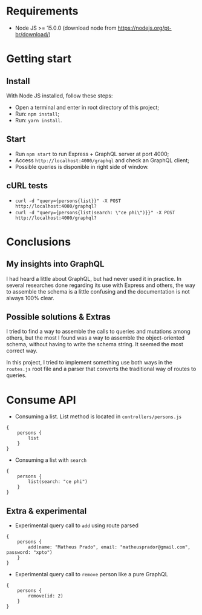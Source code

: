 # Requirements 

- Node JS >= 15.0.0 (download node from https://nodejs.org/pt-br/download/)

# Getting start

## Install

With Node JS installed, follow these steps:

- Open a terminal and enter in root directory of this project;
- Run: `npm install`;
- Run: `yarn install`.

## Start

- Run `npm start` to run Express + GraphQL server at port 4000;
- Access `http://localhost:4000/graphql` and check an GraphQL client; 
- Possible queries is disponible in right side of window.

## cURL tests

- `curl -d "query={persons{list}}" -X POST http://localhost:4000/graphql?`
- `curl -d "query={persons{list(search: \"ce phi\")}}" -X POST http://localhost:4000/graphql?`

# Conclusions

## My insights into GraphQL

I had heard a little about GraphQL, but had never used it in practice. In several researches done regarding its use with Express and others, the way to assemble the schema is a little confusing and the documentation is not always 100% clear. 

## Possible solutions & Extras

I tried to find a way to assemble the calls to queries and mutations among others, but the most I found was a way to assemble the object-oriented schema, without having to write the schema string. It seemed the most correct way.

In this project, I tried to implement something use both ways in the `routes.js` root file and a parser that converts the traditional way of routes to queries. 

# Consume API

- Consuming a list. List method is located in `controllers/persons.js`
```
{
    persons {
        list
    }    
}
```

- Consuming a list with `search`
```
{
    persons {
        list(search: "ce phi")
    }    
}
```

## Extra & experimental

- Experimental query call to `add` using route parsed
```
{
    persons {
        add(name: "Matheus Prado", email: "matheusprador@gmail.com", password: "xpto")
    }    
}
```

- Experimental query call to `remove` person like a pure GraphQL
```
{
    persons {
        remove(id: 2)
    }    
}
```
